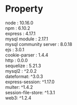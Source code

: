 # Property

node : 10.16.0<br>
npm : 6.10.2<br>
express : 4.17.1<br>
mysql module : 2.17.1<br>
mysql community server : 8.0.18<br>
ejs : 3.0.1<br>
cookie-parser : 1.4.4<br>
http : 0.0.0<br>
sequelize : 5.21.3<br>
mysql2 : ^2.0.2<br>
dateformat: ^3.0.3<br>
express-session: ^1.17.0<br>
multer: ^1.4.2<br>
session-file-store: ^1.3.1<br>
web3: ^1.2.4
